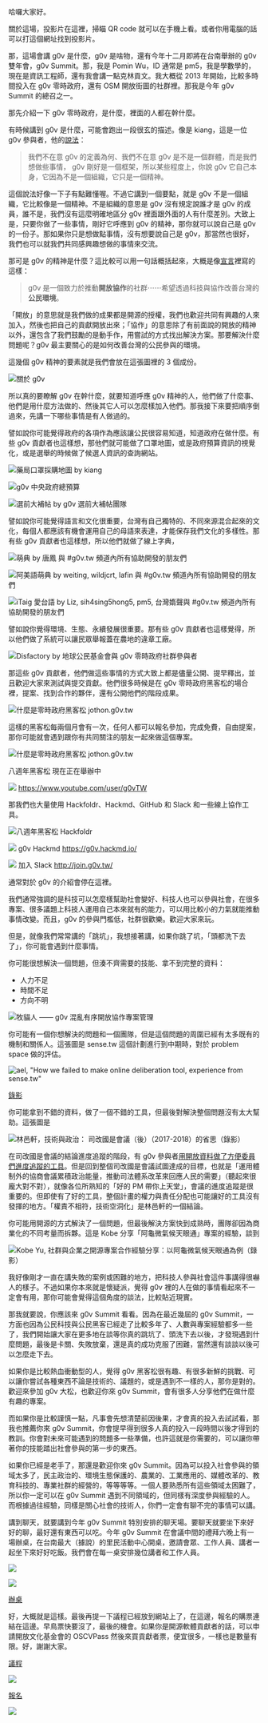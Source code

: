 哈囉大家好。

關於這場，投影片在這裡，掃瞄 QR code 就可以在手機上看。或者你用電腦的話可以打這個網址找到投影片。

那，這場會講 g0v 是什麼，g0v 是啥物，還有今年十二月即將在台南舉辦的 g0v 雙年會，g0v Summit。那，我是 Pomin Wu，ID 通常是 pm5，我是學數學的，現在是資訊工程師，還有我會講一點克林貢文。我大概從 2013 年開始，比較多時間投入在 g0v 零時政府，還有 OSM 開放街圖的社群裡。那我是今年 g0v Summit 的總召之一。

那先介紹一下 g0v 零時政府，是什麼，裡面的人都在幹什麼。

有時候講到 g0v 是什麼，可能會跑出一段很玄的描述。像是 kiang，這是一位 g0v 參與者，他的[說法](https://g0v.hackmd.io/@kiang/20200720_hisp)：

> 我們不在意 g0v 的定義為何、我們不在意 g0v 是不是一個群體，而是我們想做些事情， g0v 剛好是一個框架，所以某些程度上，你說 g0v 它自己本身，它因為不是一個組織，它只是一個精神。

這個說法好像一下子有點難懂喔。不過它講到一個要點，就是 g0v 不是一個組織，它比較像是一個精神。不是組織的意思是 g0v 沒有規定說誰才是 g0v 的成員，誰不是，我們沒有這麼明確地區分 g0v 裡面跟外面的人有什麼差別。大致上是，只要你做了一些事情，剛好它呼應到 g0v 的精神，那你就可以說自己是 g0v 的一份子。那如果你只是想做點事情，沒有想要說自己是 g0v，那當然也很好，我們也可以就我們共同感興趣想做的事情來交流。

那可是 g0v 的精神是什麼？這比較可以用一句話概括起來，大概是像[宣言](https://g0v.tw/zh-TW/manifesto.html)裡寫的這樣：

> g0v 是一個致力於推動**開放協作**的社群⋯⋯希望透過科技與協作改善台灣的**公民環境**。

「開放」的意思就是我們做的成果都是開源的授權，我們也歡迎共同有興趣的人來加入，然後也把自己的貢獻開放出來；「協作」的意思除了有前面說的開放的精神以外，還包含了我們鼓勵的是動手作，用嘗試的方式找出解決方案。那要解決什麼問題呢？g0v 最主要關心的是如何改善台灣的公民參與的環境。

這幾個 g0v 精神的要素就是我們會放在這張圖裡的 3 個成份。

![[關於 g0v](https://g0v.tw/zh-TW/about.html)](pictures/g0v-about.png)


所以真的要瞭解 g0v 在幹什麼，就要知道呼應 g0v 精神的人，他們做了什麼事、他們是用什麼方法做的、然後其它人可以怎麼樣加入他們。那我接下來要把順序倒過來，先講一下哪些事情是有人做過的。

譬如說你可能覺得政府的各項作為應該讓公民很容易知道，知道政府在做什麼。有些 g0v 貢獻者也這樣想，那他們就可能做了口罩地圖，或是政府預算資訊的視覺化，或是選舉的時候做了候選人資訊的查詢網站。

![[藥局口罩採購地圖 by kiang](https://kiang.github.io/pharmacies/)](pictures/mask.png)

![[g0v 中央政府總預算](http://budget.g0v.tw/budget)](pictures/budgets.png)

![[選前大補帖](https://vote.ly.g0v.tw/) by g0v 選前大補帖團隊](pictures/vote.png)

譬如說你可能覺得語言和文化很重要，台灣有自己獨特的、不同來源混合起來的文化，每個人都應該有機會運用自己的母語來表達，才能保存我們文化的多樣性。那有些 g0v 貢獻者也這樣想，所以他們就做了線上字典，

![[萌典](https://www.moedict.tw/) by 唐鳳 與 #g0v.tw 頻道內所有協助開發的朋友們](pictures/moedict.png)

![[阿美語萌典](https://amis.moedict.tw/) by weiting, wildjcrt, lafin 與 #g0v.tw 頻道內所有協助開發的朋友們](pictures/amis.png)

![[iTaig 愛台語](https://itaigi.tw/) by Liz, sih4sing5hong5, pm5, 台灣媠聲與 #g0v.tw 頻道內所有協助開發的朋友們](pictures/itaigi.png)

譬如說你覺得環境、生態、永續發展很重要。那有些 g0v 貢獻者也這樣覺得，所以他們做了系統可以讓民眾舉報蓋在農地的違章工廠。

![[Disfactory](https://disfactory.tw/) by 地球公民基金會與 g0v 零時政府社群參與者](pictures/disfactory.png)

那這些 g0v 貢獻者，他們做這些事情的方式大致上都是儘量公開、提早釋出，並且歡迎大家來測試與提交貢獻。他們很多時候是在 g0v 零時政府黑客松的場合裡，提案、找到合作的夥伴，還有公開他們的階段成果。

![[什麼是零時政府黑客松 jothon.g0v.tw](https://jothon.g0v.tw/)](pictures/hackathon.png)

這樣的黑客松每兩個月會有一次，任何人都可以報名參加，完成免費，自由提案，那你可能就會遇到跟你有共同關注的朋友一起來做這個專案。

![[什麼是零時政府黑客松 jothon.g0v.tw](https://jothon.g0v.tw/)](pictures/jothon.png)

八週年黑客松 現在正在舉辦中

![](pictures/youtube.svg) https://www.youtube.com/user/g0vTW

那我們也大量使用 Hackfoldr、Hackmd、GitHub 和 Slack 和一些線上協作工具。

![[八週年黑客松 Hackfoldr](https://beta.hackfoldr.org/g0v-hackath41n/)](pictures/hackfoldr.png)

![](pictures/hackmd.svg)
g0v Hackmd https://g0v.hackmd.io/

![](pictures/slack.svg)
加入 Slack http://join.g0v.tw/

通常對於 g0v 的介紹會停在這裡。

我們通常強調的是科技可以怎麼樣幫助社會變好、科技人也可以參與社會，在很多專案、很多議題上科技人運用自己本來就有的能力，可以用比較小的力氣就能推動事情改變。而且，g0v 的參與門檻低，社群很歡樂。歡迎大家來玩。

但是，就像我們常常講的「跳坑」，我想接著講，如果你跳了坑，「頭都洗下去了」，你可能會遇到什麼事情。

你可能很想解決一個問題，但湊不齊需要的技能、拿不到完整的資料：

* 人力不足
* 時間不足
* 方向不明

![[牧貓人 —— g0v 混亂有序開放協作專案管理](https://summit.g0v.tw/2020/agenda/2020-12-04/5edcffaeba206b030d66a2c6/)](pictures/herding-cats.png)

你可能有一個你想解決的問題和一個團隊，但是這個問題的周圍已經有太多既有的機制和關係人。這張圖是 sense.tw 這個計劃進行到中期時，對於 problem space 做的評估。

![ael, ["How we failed to make online deliberation tool, experience from sense.tw"](https://docs.google.com/presentation/d/1tQkQGnLldUgD2lrCeXS_NxOqE5egziOm9v0D8TWSwOo/edit?usp=sharing)](pictures/sensetw.svg)

[錄影](https://www.youtube.com/watch?v=-RHKVLeUyGw)

你可能拿到不錯的資料，做了一個不錯的工具，但最後對解決整個問題沒有太大幫助。這張圖是

![林邑軒，[技術與政治： 司改國是會議（後）（2017-2018）的省思](https://docs.google.com/presentation/d/1qBwpYokQRaEHrmfMT28MfE6M31JxnF2s26RGANDQmnQ/edit#slide=id.p)（[錄影](https://www.youtube.com/watch?v=QI2OSBkeSws)）](pictures/ncjr.svg)

在司改國是會議的結論進度追蹤的階段，有 g0v 參與者[用開放資料做了方便委員們進度追蹤的工具](https://etblue.blogspot.com/2017/08/open-data-combo-deliberative-democracy.html)。但是回到整個司改國是會議試圖達成的目標，也就是「運用體制外的協商會議累積政治能量，推動司法體系改革來回應人民的需要」（聽起來很龐大對不對），就像各位所熟知的「好的 PM 帶你上天堂」，會議的進度追蹤是很重要的。但即使有了好的工具，整個計畫的權力與責任分配也可能讓好的工具沒有發揮的地方。「權責不相符，技術空洞化」是林邑軒的一個結論。

你可能用開源的方式解決了一個問題，但最後解決方案快到成熟時，團隊卻因為商業化的不同考量而拆夥。這是 Kobe 分享「阿龜微氣候天眼通」專案的經驗，談到

![Kobe Yu, [社群與企業之開源專案合作經驗分享：以阿龜微氣候天眼通為例](https://www.slideshare.net/kobe38/20181006g0v-summit)（[錄影](https://www.youtube.com/watch?v=x_bzIFUHwSg)）](pictures/agriweather.png)

我好像剛才一直在講失敗的案例或困難的地方，把科技人參與社會這件事講得很嚇人的樣子。不過如果你本來就是懷疑派，覺得 g0v 裡的人在做的事情看起來不一定會有用，那你可能會覺得這個角度的談法，比較貼近現實。

那我就要說，你應該來 g0v Summit 看看。因為在最近幾屆的 g0v Summit，一方面也因為公民科技與公民黑客已經走了比較多年了、人數與專案經驗都多一些了，我們開始讓大家在更多地在談等你真的跳坑了、頭洗下去以後，才發現遇到什麼問題，最後是卡關、失敗放棄，還是真的成功克服了困難，當然還有談談以後可以怎麼走下去。

如果你是比較熱血衝動型的人，覺得 g0v 黑客松很有趣、有很多新鮮的挑戰、可以讓你嘗試各種東西不論是技術的、議題的，或是遇到不一樣的人，那你是對的。歡迎來參加 g0v 大松，也歡迎你來 g0v Summit，會有很多人分享他們在做什麼有趣的專案。

而如果你是比較謹慎一點，凡事會先想清楚前因後果，才會真的投入去試試看，那我也推薦你來 g0v Summit，你會提早得到很多人真的投入一段時間以後才得到的教訓。你會對未來可能遇到的問題多一些準備，也許這就是你需要的，可以讓你帶著你的技能踏出社會參與的第一步的東西。

如果你已經是老手了，那還是歡迎你來 g0v Summit。因為可以投入社會參與的領域太多了，民主政治的、環境生態保護的、農業的、工業應用的、媒體改革的、教育科技的、專業社群的經營的，等等等等。一個人要熟悉所有這些領域太困難了，所以你一定可以在 g0v Summit 遇到不同領域的，但同樣有深度參與經驗的人。而根據過往經驗，同樣是關心社會的技術人，你們一定會有聊不完的事情可以講。

講到聊天，就要講到今年 g0v Summit 特別安排的聊天場。要聊天就要坐下來好好的聊，最好還有東西可以吃。今年 g0v Summit 在會議中間的禮拜六晚上有一場辦桌，在台南最大（據說）的里民活動中心開桌，邀請會眾、工作人員、講者一起坐下來好好吃飯。我們會在每一桌安排幾位講者和工作人員。

![](pictures/banquet.jpg)

![](pictures/eat.svg)

[辦桌](https://g0v-summit-2020.kktix.cc/events/eat-table)

好，大概就是這樣。最後再提一下議程已經放到網站上了，在這邊，報名的購票連結在這邊。早鳥票快要沒了，最後的機會。如果你是開源軟體貢獻者的話，可以申請開放文化基金會的 OSCVPass 然後來買貢獻者票，便宜很多，一樣也是數量有限。好，謝謝大家。

[議程](https://summit.g0v.tw/2020/agenda/)

![](pictures/agenda.svg)

[報名](https://g0v-summit-2020.kktix.cc/events/c0nf)

![](pictures/tickets.svg)

